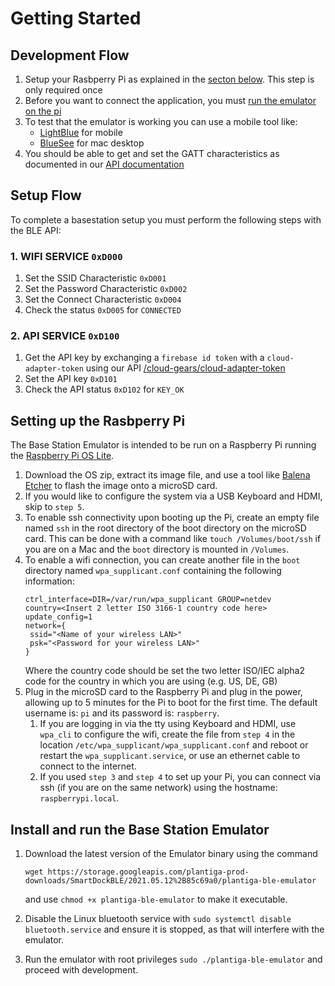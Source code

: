 # Getting Started

## Development Flow 

1. Setup your Rasbperry Pi as explained in the [secton below](https://github.com/Plantiga/endpoints-developer-portal/blob/srossross-patch-2/api.eyeofthetiga.com/Guides/Getting%20Started.md#setting-up-the-rasbperry-pi). This step is only required once
2. Before you want to connect the application, you must [run the emulator on the pi](https://github.com/Plantiga/endpoints-developer-portal/blob/srossross-patch-2/api.eyeofthetiga.com/Guides/Getting%20Started.md#install-and-run-the-base-station-emulator)
3. To test that the emulator is working you can use a mobile tool like:
    * [LightBlue](https://punchthrough.com/lightblue/) for mobile
    * [BlueSee](https://www.synapse.com/bluesee) for mac desktop
4. You should be able to get and set the GATT characteristics as documented in our [API documentation](https://endpointsportal.plantiga-dev.cloud.goog/docs/api.eyeofthetiga.com/1/c/Guides/BaseStation)

## Setup Flow 

To complete a basestation setup you must perform the following steps with the BLE API:

### 1. WIFI SERVICE `0xD000`

1. Set the SSID Characteristic `0xD001`
2. Set the Password Characteristic `0xD002`
3. Set the Connect Characteristic `0xD004`
4. Check the status `0xD005` for `CONNECTED`

### 2. API SERVICE `0xD100`

1. Get the API key by exchanging a `firebase id token` with a `cloud-adapter-token` using our API [/cloud-gears/cloud-adapter-token](https://endpointsportal.plantiga-dev.cloud.goog/docs/api.eyeofthetiga.com/1/routes/cloud-gears/cloud-adapter-token/get)
1. Set the API key `0xD101` 
1. Check the API status `0xD102` for `KEY_OK`


## Setting up the Rasbperry Pi 

The Base Station Emulator is intended to be run on a Raspberry Pi running the [Raspberry Pi OS Lite](https://www.raspberrypi.org/software/operating-systems/).

1. Download the OS zip, extract its image file, and use a tool like [Balena Etcher](https://www.balena.io/etcher/) to flash the image onto a microSD card. 
2. If you would like to configure the system via a USB Keyboard and HDMI, skip to `step 5`.
3. To enable ssh connectivity upon booting up the Pi, create an empty file named `ssh` in the root directory of the boot directory on the microSD card. This can be done with a command like `touch /Volumes/boot/ssh` if you are on a Mac and the `boot` directory is mounted in `/Volumes`.
4. To enable a wifi connection, you can create another file in the `boot` directory named `wpa_supplicant.conf` containing the following information:
    ```
   ctrl_interface=DIR=/var/run/wpa_supplicant GROUP=netdev
   country=<Insert 2 letter ISO 3166-1 country code here>
   update_config=1
   network={
     ssid="<Name of your wireless LAN>"
     psk="<Password for your wireless LAN>"
    }
    ```
    Where the country code should be set the two letter ISO/IEC alpha2 code for the country in which you are using (e.g. US, DE, GB)
5. Plug in the microSD card to the Raspberry Pi and plug in the power, allowing up to 5 minutes for the Pi to boot for the first time. The default username is: `pi` and its password is: `raspberry`.
   1. If you are logging in via the tty using Keyboard and HDMI, use `wpa_cli` to configure the wifi, create the file from `step 4` in the location `/etc/wpa_supplicant/wpa_supplicant.conf` and reboot or restart the `wpa_supplicant.service`, or use an ethernet cable to connect to the internet.
   2. If you used `step 3` and `step 4` to set up your Pi, you can connect via ssh (if you are on the same network) using the hostname: `raspberrypi.local`.

## Install and run the Base Station Emulator

1. Download the latest version of the Emulator binary using the command 
   
   `wget https://storage.googleapis.com/plantiga-prod-downloads/SmartDockBLE/2021.05.12%2B85c69a0/plantiga-ble-emulator`

   and use `chmod +x plantiga-ble-emulator` to make it executable.
2. Disable the Linux bluetooth service with `sudo systemctl disable bluetooth.service` and ensure it is stopped, as that will interfere with the emulator. 
3. Run the emulator with root privileges `sudo ./plantiga-ble-emulator`  and proceed with development.
